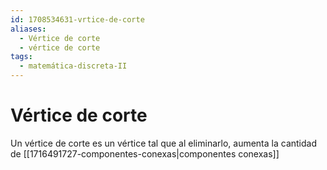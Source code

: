 ```yaml
---
id: 1708534631-vrtice-de-corte
aliases:
  - Vértice de corte
  - vértice de corte
tags:
  - matemática-discreta-II
---
```


# Vértice de corte

Un vértice de corte es un vértice tal que al eliminarlo, aumenta la cantidad de [[1716491727-componentes-conexas|componentes conexas]]
